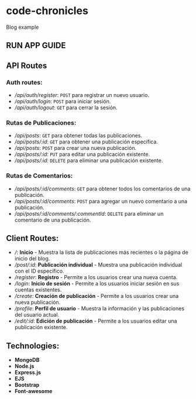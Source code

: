 # code-chronicles

Blog example

## RUN APP GUIDE

## API Routes

### Auth routes:

- _/api/auth/register_: `POST` para registrar un nuevo usuario.
- _/api/auth/login_: `POST` para iniciar sesión.
- _/api/auth/logout_: `GET` para cerrar la sesión.

### Rutas de Publicaciones:

- _/api/posts_: `GET` para obtener todas las publicaciones.
- _/api/posts/:id_: `GET` para obtener una publicación específica.
- _/api/posts_: `POST` para crear una nueva publicación.
- _/api/posts/:id_: `PUT` para editar una publicación existente.
- _/api/posts/:id_: `DELETE` para eliminar una publicación existente.

### Rutas de Comentarios:

- _/api/posts/:id/comments_: `GET` para obtener todos los comentarios de una publicación.
- _/api/posts/:id/comments_: `POST` para agregar un nuevo comentario a una publicación.
- _/api/posts/:id/comments/:commentId_: `DELETE` para eliminar un comentario de una publicación.

## Client Routes:

- _/_: **Inicio** - Muestra la lista de publicaciones más recientes o la página de inicio del blog.
- _/post/:id_: **Publicación individual** - Muestra una publicación individual con el ID específico.
- _/register_: **Registro** - Permite a los usuarios crear una nueva cuenta.
- _/login_: **Inicio de sesión** - Permite a los usuarios iniciar sesión en sus cuentas existentes.
- _/create_: **Creación de publicación** - Permite a los usuarios crear una nueva publicación.
- _/profile_: **Perfil de usuario** - Muestra la información y las publicaciones del usuario actual.
- _/edit/:id_: **Edición de publicación** - Permite a los usuarios editar una publicación existente.

## Technologies:

- **MongoDB**
- **Node.js**
- **Express.js**
- **EJS**
- **Bootstrap**
- **Font-awesome**
